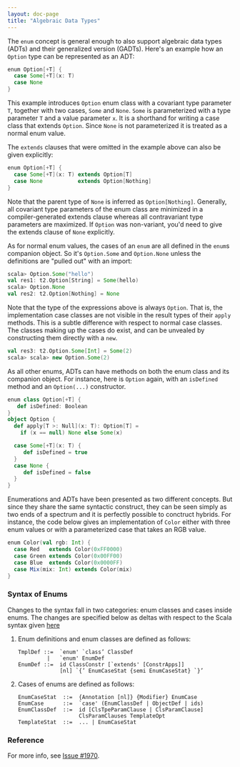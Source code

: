 ```yaml
---
layout: doc-page
title: "Algebraic Data Types"
---
```



The `enum` concept is general enough to also support algebraic data
types (ADTs) and their generalized version (GADTs). Here's an example
how an `Option` type can be represented as an ADT:

```scala
enum Option[+T] {
  case Some[+T](x: T)
  case None
}
```

This example introduces `Option` enum class with a covariant type
parameter `T`, together with two cases, `Some` and `None`. `Some` is
parameterized with a type parameter `T` and a value parameter `x`. It
is a shorthand for writing a case class that extends `Option`. Since
`None` is not parameterized it is treated as a normal enum value.

The `extends` clauses that were omitted in the example above can also
be given explicitly:

```scala
enum Option[+T] {
  case Some[+T](x: T) extends Option[T]
  case None           extends Option[Nothing]
}
```

Note that the parent type of `None` is inferred as
`Option[Nothing]`. Generally, all covariant type parameters of the enum
class are minimized in a compiler-generated extends clause whereas all
contravariant type parameters are maximized. If `Option` was non-variant,
you'd need to give the extends clause of `None` explicitly.

As for normal enum values, the cases of an `enum` are all defined in
the `enum`s companion object. So it's `Option.Some` and `Option.None`
unless the definitions are "pulled out" with an import:

```scala
scala> Option.Some("hello")
val res1: t2.Option[String] = Some(hello)
scala> Option.None
val res2: t2.Option[Nothing] = None
```

Note that the type of the expressions above is always `Option`. That
is, the implementation case classes are not visible in the result
types of their `apply` methods. This is a subtle difference with
respect to normal case classes. The classes making up the cases do
exist, and can be unvealed by constructing them directly with a `new`.

```scala
val res3: t2.Option.Some[Int] = Some(2)
scala> scala> new Option.Some(2)
```

As all other enums, ADTs can have methods on both the enum class and
its companion object. For instance, here is `Option` again, with an
`isDefined` method and an `Option(...)` constructor.

```scala
enum class Option[+T] {
   def isDefined: Boolean
}
object Option {
  def apply[T >: Null](x: T): Option[T] =
    if (x == null) None else Some(x)

  case Some[+T](x: T) {
     def isDefined = true
  }
  case None {
     def isDefined = false
  }
}
```

Enumerations and ADTs have been presented as two different
concepts. But since they share the same syntactic construct, they can
be seen simply as two ends of a spectrum and it is perfectly possible
to conctruct hybrids. For instance, the code below gives an
implementation of `Color` either with three enum values or with a
parameterized case that takes an RGB value.

```scala
enum Color(val rgb: Int) {
  case Red   extends Color(0xFF0000)
  case Green extends Color(0x00FF00)
  case Blue  extends Color(0x0000FF)
  case Mix(mix: Int) extends Color(mix)
}
```

### Syntax of Enums

Changes to the syntax fall in two categories: enum classes and cases inside enums.
The changes are specified below as deltas with respect to the Scala syntax given [here](https://github.com/lampepfl/dotty/blob/master/docs/docs/internals/syntax.md)

 1. Enum definitions and enum classes are defined as follows:

        TmplDef ::=  `enum' `class’ ClassDef
                 |   `enum' EnumDef
        EnumDef ::=  id ClassConstr [`extends' [ConstrApps]]
                     [nl] `{’ EnumCaseStat {semi EnumCaseStat} `}’

 2. Cases of enums are defined as follows:

        EnumCaseStat  ::=  {Annotation [nl]} {Modifier} EnumCase
        EnumCase      ::=  `case' (EnumClassDef | ObjectDef | ids)
        EnumClassDef  ::=  id [ClsTpeParamClause | ClsParamClause]
                           ClsParamClauses TemplateOpt
        TemplateStat  ::=  ... | EnumCaseStat

### Reference

For more info, see [Issue #1970](https://github.com/lampepfl/dotty/issues/1970).

